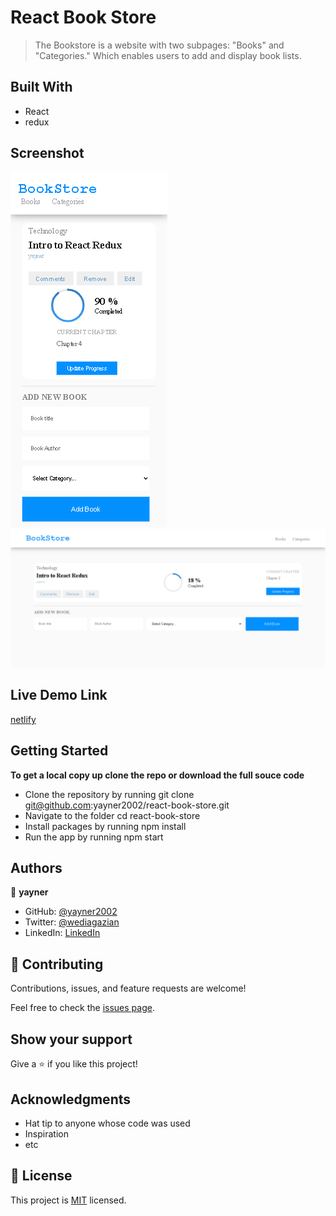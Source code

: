 # React Book Store

> The Bookstore is a website with two subpages: "Books" and "Categories." Which enables users to add and display book lists.
## Built With
- React
- redux

## Screenshot
![mobile version](/src/images/mobile.png?raw=true "mobile version")
![desktop version](/src/images/desktop.png?raw=true "desktop version")
## Live Demo Link

[netlify](https://yay-book-store.netlify.app/)
## Getting Started

**To get a local copy up clone the repo or download the full souce code**

- Clone the repository by running git clone git@github.com:yayner2002/react-book-store.git
- Navigate to the folder cd react-book-store
- Install packages by running npm install
- Run the app by running npm start
## Authors

👤 **yayner**

- GitHub: [@yayner2002](https://github.com/yayner2002)
- Twitter: [@wediagazian](https://twitter.com/wediagazian)
- LinkedIn: [LinkedIn](https://linkedin.com/in/yaynshet-medhin)

## 🤝 Contributing

Contributions, issues, and feature requests are welcome!

Feel free to check the [issues page](https://github.com/yayner2002/react-book-store/issues).

## Show your support

Give a ⭐️ if you like this project!

## Acknowledgments

- Hat tip to anyone whose code was used
- Inspiration
- etc

## 📝 License

This project is [MIT](./MIT.md) licensed.
